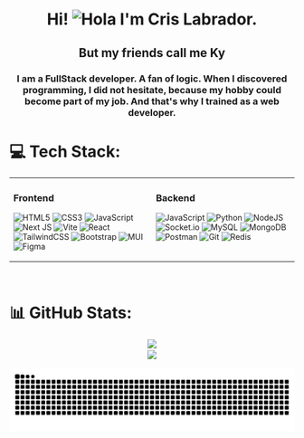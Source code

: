 <h1 align="center">Hi! <img decoding="async" src="https://media.giphy.com/media/hvRJCLFzcasrR4ia7z/giphy.gif" width="30px" alt="Hola"/> I'm Cris Labrador.</h1>
<H2 align="center">But my friends call me Ky</H2>

<h3 align="center">
I am a FullStack developer. A fan of logic. When I discovered programming, I did not hesitate, because my hobby could become part of my job. And that's why I trained as a web developer.
</h3>

# 💻 Tech Stack:
<table><tr><td valign="top" width="33%">



### Frontend  
![HTML5](https://img.shields.io/badge/html5-%23E34F26.svg?style=for-the-badge&logo=html5&logoColor=white) 
![CSS3](https://img.shields.io/badge/css3-%231572B6.svg?style=for-the-badge&logo=css3&logoColor=white) 
![JavaScript](https://img.shields.io/badge/javascript-%23323330.svg?style=for-the-badge&logo=javascript&logoColor=%23F7DF1E) 
![Next JS](https://img.shields.io/badge/next%20js-000000?style=for-the-badge&logo=nextdotjs&logoColor=white)
![Vite](https://img.shields.io/badge/Vite-B73BFE?style=for-the-badge&logo=vite&logoColor=FFD62E)
![React](https://img.shields.io/badge/react-%2320232a.svg?style=for-the-badge&logo=react&logoColor=%2361DAFB) 
![TailwindCSS](https://img.shields.io/badge/tailwindcss-%2338B2AC.svg?style=for-the-badge&logo=tailwind-css&logoColor=white)
![Bootstrap](https://img.shields.io/badge/bootstrap-%238511FA.svg?style=for-the-badge&logo=bootstrap&logoColor=white) 
![MUI](https://img.shields.io/badge/Material%20UI-007FFF?style=for-the-badge&logo=mui&logoColor=white)
![Figma](https://img.shields.io/badge/figma-%23F24E1E.svg?style=for-the-badge&logo=figma&logoColor=white) 


</td><td valign="top" width="33%">



### Backend  
![JavaScript](https://img.shields.io/badge/javascript-%23323330.svg?style=for-the-badge&logo=javascript&logoColor=%23F7DF1E)
![Python](https://img.shields.io/badge/Python-FFD43B?style=for-the-badge&logo=python&logoColor=blue)
![NodeJS](https://img.shields.io/badge/Node%20js-339933?style=for-the-badge&logo=nodedotjs&logoColor=white) 
![Socket.io](https://img.shields.io/badge/Socket.io-black?style=for-the-badge&logo=socket.io&badgeColor=010101) 
![MySQL](https://img.shields.io/badge/mysql-4479A1.svg?style=for-the-badge&logo=mysql&logoColor=white)
![MongoDB](https://img.shields.io/badge/MongoDB-4EA94B?style=for-the-badge&logo=mongodb&logoColor=white)
![Postman](https://img.shields.io/badge/Postman-FF6C37?style=for-the-badge&logo=postman&logoColor=white) 
![Git](https://img.shields.io/badge/git-%23F05033.svg?style=for-the-badge&logo=git&logoColor=white)
![Redis](https://img.shields.io/badge/redis-%23DD0031.svg?&style=for-the-badge&logo=redis&logoColor=white)

</td></tr></table>  

<br/>  



# 📊 GitHub Stats:
<div align="center">
  <img src='https://github-readme-stats.vercel.app/api/top-langs/?username=crisky94&theme=neon&hide_border=false&include_all_commits=false&count_private=false&layout=compact'/>
</div>
<div align="center">
  <img src='https://github-readme-stats.vercel.app/api?username=crisky94&theme=neon&hide_border=false&include_all_commits=false&count_private=false'/>
<!--   <img src='https://github-readme-streak-stats.herokuapp.com/?user=crisky94&theme=neon&hide_border=false'/> -->
</div>

![crisky94 snake gif](https://github.com/crisky94/crisky94/blob/output/github-snake.svg)

